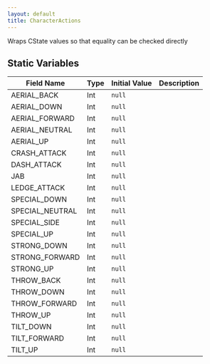 ```yaml
---
layout: default
title: CharacterActions
---
```


Wraps CState values so that equality can be checked directly

## Static Variables

| Field Name | Type | Initial Value | Description |
| ------------ | ------ | --------------- | ------------- |
| AERIAL_BACK | Int | `null` |  |
| AERIAL_DOWN | Int | `null` |  |
| AERIAL_FORWARD | Int | `null` |  |
| AERIAL_NEUTRAL | Int | `null` |  |
| AERIAL_UP | Int | `null` |  |
| CRASH_ATTACK | Int | `null` |  |
| DASH_ATTACK | Int | `null` |  |
| JAB | Int | `null` |  |
| LEDGE_ATTACK | Int | `null` |  |
| SPECIAL_DOWN | Int | `null` |  |
| SPECIAL_NEUTRAL | Int | `null` |  |
| SPECIAL_SIDE | Int | `null` |  |
| SPECIAL_UP | Int | `null` |  |
| STRONG_DOWN | Int | `null` |  |
| STRONG_FORWARD | Int | `null` |  |
| STRONG_UP | Int | `null` |  |
| THROW_BACK | Int | `null` |  |
| THROW_DOWN | Int | `null` |  |
| THROW_FORWARD | Int | `null` |  |
| THROW_UP | Int | `null` |  |
| TILT_DOWN | Int | `null` |  |
| TILT_FORWARD | Int | `null` |  |
| TILT_UP | Int | `null` |  |
